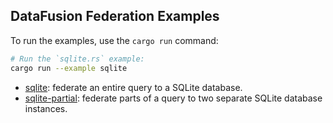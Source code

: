 ## DataFusion Federation Examples

To run the examples, use the `cargo run` command:

```bash
# Run the `sqlite.rs` example:
cargo run --example sqlite
```

- [sqlite](./examples/sqlite.rs): federate an entire query to a SQLite database.
- [sqlite-partial](./examples/sqlite-partial.rs): federate parts of a query to two separate SQLite database instances.
